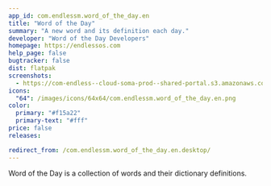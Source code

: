 ```yaml
---
app_id: com.endlessm.word_of_the_day.en
title: "Word of the Day"
summary: "A new word and its definition each day."
developer: "Word of the Day Developers"
homepage: https://endlessos.com
help_page: false
bugtracker: false
dist: flatpak
screenshots:
  - https://com-endless--cloud-soma-prod--shared-portal.s3.amazonaws.com/apps.31.screenshots.1198d2a6-f32b-478a-a4b2-4229afefeac6_202005072151251010.png
icons:
  "64": /images/icons/64x64/com.endlessm.word_of_the_day.en.png
color:
  primary: "#f15a22"
  primary-text: "#fff"
price: false
releases:

redirect_from: /com.endlessm.word_of_the_day.en.desktop/
---
```


<p>Word of the Day is a collection of words and their dictionary definitions.</p>